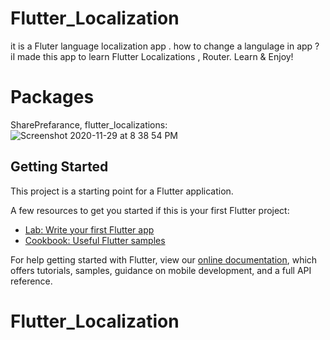 # Flutter_Localization
it is a Fluter  language localization app . how to change a langulage in app ? iI made this app to learn Flutter Localizations , Router.
Learn & Enjoy!

# Packages
SharePrefarance,
flutter_localizations:
![Screenshot 2020-11-29 at 8 38 54 PM](https://user-images.githubusercontent.com/48550316/101641959-9d932300-3a5c-11eb-9d05-80b67f82c65b.png)

## Getting Started

This project is a starting point for a Flutter application.

A few resources to get you started if this is your first Flutter project:

- [Lab: Write your first Flutter app](https://flutter.dev/docs/get-started/codelab)
- [Cookbook: Useful Flutter samples](https://flutter.dev/docs/cookbook)

For help getting started with Flutter, view our
[online documentation](https://flutter.dev/docs), which offers tutorials,
samples, guidance on mobile development, and a full API reference.
# Flutter_Localization
